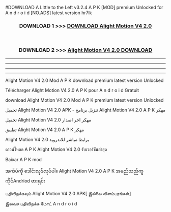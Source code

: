 #DOWNLOAD A Little to the Left v3.2.4 A P K [MOD] premium Unlocked for A n d r o i d [NO.ADS] latest version hr7lk 



<div align="center">

<h3>DOWNLOAD 1 >>> <a href="https://downloadmod1.web.app/?judul=Alight Motion V4 2.0 ">DOWNLOAD Alight Motion V4 2.0 </a></h3><br>

<h3>DOWNLOAD 2 >>> <a href="https://downloadmod1.web.app/?judul=Alight Motion V4 2.0 ">Alight Motion V4 2.0  DOWNLOAD </a></h3>

</div>


----------------------------------------------------------

----------------------------------------------------------

----------------------------------------------------------

----------------------------------------------------------


Alight Motion V4 2.0  Mod A P K download premium latest version Unlocked

Télécharger Alight Motion V4 2.0  A P K pour A n d r o i d Gratuit

download Alight Motion V4 2.0  Mod A P K premium latest version Unlocked

تحميل Alight Motion V4 2.0  APK - تنزيل برنامج Alight Motion V4 2.0  A P K مهكر

تحميل Alight Motion V4 2.0  مهكر اخر اصدار

تطبيق Alight Motion V4 2.0  A P K مهكر

Alight Motion V4 2.0  برابط مباشر للاندرويد

ดาวน์โหลด A P K Alight Motion V4 2.0  รับเวอร์ชันล่าสุด

Baixar A P K mod

အက်ပ်ကို ဒေါင်းလုဒ်လုပ်ပါ။ Alight Motion V4 2.0  A P K အမည်သည်ကူကိုင်Andriod ဗားရှင်း

பதிவிறக்கவும் Alight Motion V4 2.0  APK[ இல்லை விளம்பரங்கள்] 
 
இலவச பதிவிறக்க மோட் A n d r o i d



